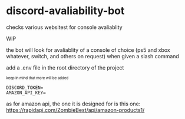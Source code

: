 # discord-avaliability-bot
 checks various websitest for console avaliablity
 
WIP

the bot will look for avaliablity of a console of choice (ps5 and xbox whatever, switch, and others on request) when given a slash command

add a .env file in the root directory of the project

<sup><sub>keep in mind that more will be added</sub></sub>

```
DISCORD_TOKEN=
AMAZON_API_KEY=
```

as for amazon api, the one it is designed for is this one:
https://rapidapi.com/ZombieBest/api/amazon-products1/